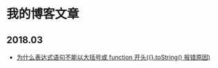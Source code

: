 # 我的博客文章

## 2018.03

- [为什么表达式语句不能以大括号或 function 开头({}.toString() 报错原因)](./2018/08/03/about-expression.md)
